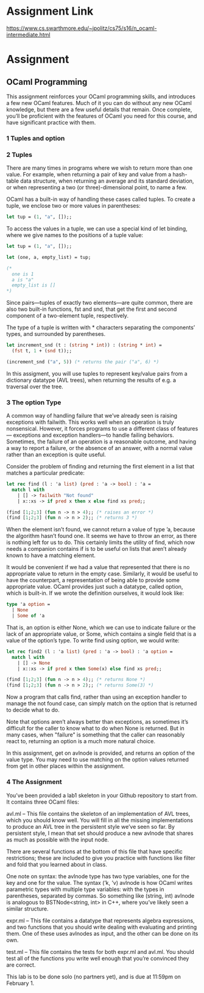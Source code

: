 # Assignment Link
https://www.cs.swarthmore.edu/~jpolitz/cs75/s16/n_ocaml-intermediate.html

# Assignment
## OCaml Programming
This assignment reinforces your OCaml programming skills, and introduces a few new OCaml features. Much of it you can do without any new OCaml knowledge, but there are a few useful details that remain. Once complete, you’ll be proficient with the features of OCaml you need for this course, and have significant practice with them.

### 1 Tuples and option
### 2 Tuples
There are many times in programs where we wish to return more than one value. For example, when returning a pair of key and value from a hash-table data structure, when returning an average and its standard deviation, or when representing a two (or three)-dimensional point, to name a few.

OCaml has a built-in way of handling these cases called tuples. To create a tuple, we enclose two or more values in parentheses:

```ocaml
let tup = (1, "a", []);;
```

To access the values in a tuple, we can use a special kind of let binding, where we give names to the positions of a tuple value:

```ocaml
let tup = (1, "a", []);;

let (one, a, empty_list) = tup;

(*
  one is 1
  a is "a"
  empty_list is []
*)
```

Since pairs—tuples of exactly two elements—are quite common, there are also two built-in functions, fst and snd, that get the first and second component of a two-element tuple, respectively.

The type of a tuple is written with * characters separating the components’ types, and surrounded by parentheses.

```ocaml
let increment_snd (t : (string * int)) : (string * int) =
  (fst t, 1 + (snd t));;

(increment_snd ("a", 5)) (* returns the pair ("a", 6) *)
```

In this assigment, you will use tuples to represent key/value pairs from a dictionary datatype (AVL trees), when returning the results of e.g. a traversal over the tree.

### 3 The option Type
A common way of handling failure that we’ve already seen is raising exceptions with failwith. This works well when an operation is truly nonsensical. However, it forces programs to use a different class of features— exceptions and exception handlers—to handle failing behaviors. Sometimes, the failure of an operation is a reasonable outcome, and having a way to report a failure, or the absence of an answer, with a normal value rather than an exception is quite useful.

Consider the problem of finding and returning the first element in a list that matches a particular predicate:

```ocaml
let rec find (l : 'a list) (pred : 'a -> bool) : 'a =
  match l with
    | [] -> failwith "Not found"
    | x::xs -> if pred x then x else find xs pred;;

(find [1;2;3] (fun n -> n > 4);; (* raises an error *)
(find [1;2;3] (fun n -> n > 2);; (* returns 3 *)
```

When the element isn’t found, we cannot return a value of type ’a, because the algorithm hasn’t found one. It seems we have to throw an error, as there is nothing left for us to do. This certainly limits the utility of find, which now needs a companion contains if is to be useful on lists that aren’t already known to have a matching element.

It would be convenient if we had a value that represented that there is no appropriate value to return in the empty case. Similarly, it would be useful to have the counterpart, a representation of being able to provide some appropriate value. OCaml provides just such a datatype, called option, which is built-in. If we wrote the definition ourselves, it would look like:

```ocaml
type 'a option =
  | None
  | Some of 'a
```

That is, an option is either None, which we can use to indicate failure or the lack of an appropriate value, or Some, which contains a single field that is a value of the option’s type. To write find using option, we would write:

```ocaml
let rec find2 (l : 'a list) (pred : 'a -> bool) : 'a option =
  match l with
    | [] -> None
    | x::xs -> if pred x then Some(x) else find xs pred;;

(find [1;2;3] (fun n -> n > 4);; (* returns None *)
(find [1;2;3] (fun n -> n > 2);; (* returns Some(3) *)
```

Now a program that calls find, rather than using an exception handler to manage the not found case, can simply match on the option that is returned to decide what to do.

Note that options aren’t always better than exceptions, as sometimes it’s difficult for the caller to know what to do when None is returned. But in many cases, when "failure" is something that the caller can reasonably react to, returning an option is a much more natural choice.

In this assignment, get on avlnode is provided, and returns an option of the value type. You may need to use matching on the option values returned from get in other places within the assignment.

### 4 The Assignment
You’ve been provided a lab1 skeleton in your Github repository to start from. It contains three OCaml files:

avl.ml – This file contains the skeleton of an implementation of AVL trees, which you should know well. You will fill in all the missing implementations to produce an AVL tree in the persistent style we’ve seen so far. By persistent style, I mean that set should produce a new avlnode that shares as much as possible with the input node.

There are several functions at the bottom of this file that have specific restrictions; these are included to give you practice with functions like filter and fold that you learned about in class.

One note on syntax: the avlnode type has two type variables, one for the key and one for the value. The syntax (’k, ’v) avlnode is how OCaml writes parametric types with multiple type variables: with the types in parentheses, separated by commas. So something like (string, int) avlnode is analogous to BSTNode<string, int> in C++, where you’ve likely seen a similar structure.

expr.ml – This file contains a datatype that represents algebra expressions, and two functions that you should write dealing with evaluating and printing them. One of these uses avlnodes as input, and the other can be done on its own.

test.ml – This file contains the tests for both expr.ml and avl.ml. You should test all of the functions you write well enough that you’re convinced they are correct.

This lab is to be done solo (no partners yet), and is due at 11:59pm on February 1.